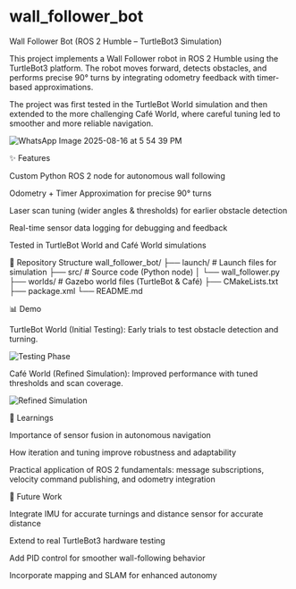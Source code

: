 # wall_follower_bot

Wall Follower Bot (ROS 2 Humble – TurtleBot3 Simulation)










This project implements a Wall Follower robot in ROS 2 Humble using the TurtleBot3 platform. The robot moves forward, detects obstacles, and performs precise 90° turns by integrating odometry feedback with timer-based approximations.

The project was first tested in the TurtleBot World simulation and then extended to the more challenging Café World, where careful tuning led to smoother and more reliable navigation.

![WhatsApp Image 2025-08-16 at 5 54 39 PM](https://github.com/user-attachments/assets/ecce6159-ee1f-4d3e-bdda-3b63dd295f3f)

✨ Features

Custom Python ROS 2 node for autonomous wall following

Odometry + Timer Approximation for precise 90° turns

Laser scan tuning (wider angles & thresholds) for earlier obstacle detection

Real-time sensor data logging for debugging and feedback

Tested in TurtleBot World and Café World simulations

📂 Repository Structure
wall_follower_bot/
├── launch/                 # Launch files for simulation
├── src/                    # Source code (Python node)
│   └── wall_follower.py
├── worlds/                 # Gazebo world files (TurtleBot & Café)
├── CMakeLists.txt
├── package.xml
└── README.md

📊 Demo

TurtleBot World (Initial Testing): Early trials to test obstacle detection and turning.

![Testing Phase](https://github.com/user-attachments/assets/b573c6bb-7fe9-4613-b2d0-7d59873c0ce8)

Café World (Refined Simulation): Improved performance with tuned thresholds and scan coverage.

![Refined Simulation](https://github.com/user-attachments/assets/c04d0bd4-0b5d-4865-ab07-b09ab4ffc1c6)

🧠 Learnings

Importance of sensor fusion in autonomous navigation

How iteration and tuning improve robustness and adaptability

Practical application of ROS 2 fundamentals: message subscriptions, velocity command publishing, and odometry integration

🔮 Future Work

Integrate IMU for accurate turnings and distance sensor for accurate distance

Extend to real TurtleBot3 hardware testing

Add PID control for smoother wall-following behavior

Incorporate mapping and SLAM for enhanced autonomy
